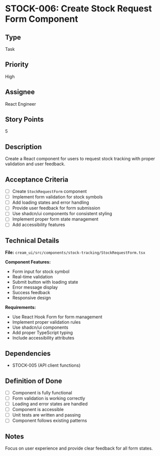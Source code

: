 # STOCK-006: Create Stock Request Form Component

## Type
Task

## Priority
High

## Assignee
React Engineer

## Story Points
5

## Description
Create a React component for users to request stock tracking with proper validation and user feedback.

## Acceptance Criteria
- [ ] Create `StockRequestForm` component
- [ ] Implement form validation for stock symbols
- [ ] Add loading states and error handling
- [ ] Provide user feedback for form submission
- [ ] Use shadcn/ui components for consistent styling
- [ ] Implement proper form state management
- [ ] Add accessibility features

## Technical Details
**File:** `cream_ui/src/components/stock-tracking/StockRequestForm.tsx`

**Component Features:**
- Form input for stock symbol
- Real-time validation
- Submit button with loading state
- Error message display
- Success feedback
- Responsive design

**Requirements:**
- Use React Hook Form for form management
- Implement proper validation rules
- Use shadcn/ui components
- Add proper TypeScript typing
- Include accessibility attributes

## Dependencies
- STOCK-005 (API client functions)

## Definition of Done
- [ ] Component is fully functional
- [ ] Form validation is working correctly
- [ ] Loading and error states are handled
- [ ] Component is accessible
- [ ] Unit tests are written and passing
- [ ] Component follows existing patterns

## Notes
Focus on user experience and provide clear feedback for all form states.
